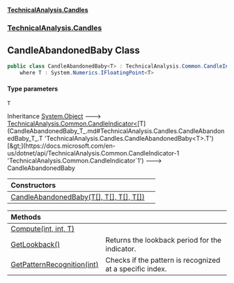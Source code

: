 #### [TechnicalAnalysis.Candles](TechnicalAnalysis.Candles.md 'TechnicalAnalysis.Candles')
### [TechnicalAnalysis.Candles](TechnicalAnalysis.Candles.md#TechnicalAnalysis.Candles 'TechnicalAnalysis.Candles')

## CandleAbandonedBaby<T> Class

```csharp
public class CandleAbandonedBaby<T> : TechnicalAnalysis.Common.CandleIndicator<T>
    where T : System.Numerics.IFloatingPoint<T>
```
#### Type parameters

<a name='TechnicalAnalysis.Candles.CandleAbandonedBaby_T_.T'></a>

`T`

Inheritance [System.Object](https://docs.microsoft.com/en-us/dotnet/api/System.Object 'System.Object') &#129106; [TechnicalAnalysis.Common.CandleIndicator&lt;](https://docs.microsoft.com/en-us/dotnet/api/TechnicalAnalysis.Common.CandleIndicator-1 'TechnicalAnalysis.Common.CandleIndicator`1')[T](CandleAbandonedBaby_T_.md#TechnicalAnalysis.Candles.CandleAbandonedBaby_T_.T 'TechnicalAnalysis.Candles.CandleAbandonedBaby<T>.T')[&gt;](https://docs.microsoft.com/en-us/dotnet/api/TechnicalAnalysis.Common.CandleIndicator-1 'TechnicalAnalysis.Common.CandleIndicator`1') &#129106; CandleAbandonedBaby<T>

| Constructors | |
| :--- | :--- |
| [CandleAbandonedBaby(T[], T[], T[], T[])](CandleAbandonedBaby_T_.CandleAbandonedBaby(T[],T[],T[],T[]).md 'TechnicalAnalysis.Candles.CandleAbandonedBaby<T>.CandleAbandonedBaby(T[], T[], T[], T[])') | |

| Methods | |
| :--- | :--- |
| [Compute(int, int, T)](CandleAbandonedBaby_T_.Compute(int,int,T).md 'TechnicalAnalysis.Candles.CandleAbandonedBaby<T>.Compute(int, int, T)') | |
| [GetLookback()](CandleAbandonedBaby_T_.GetLookback().md 'TechnicalAnalysis.Candles.CandleAbandonedBaby<T>.GetLookback()') | Returns the lookback period for the indicator. |
| [GetPatternRecognition(int)](CandleAbandonedBaby_T_.GetPatternRecognition(int).md 'TechnicalAnalysis.Candles.CandleAbandonedBaby<T>.GetPatternRecognition(int)') | Checks if the pattern is recognized at a specific index. |

